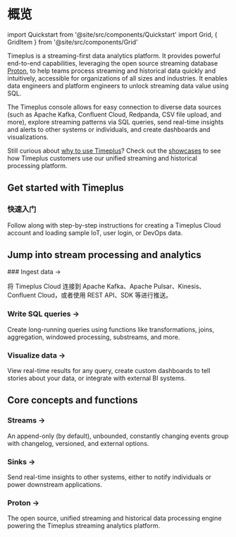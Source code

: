# 概览

import Quickstart from '@site/src/components/Quickstart'
import Grid, { GridItem } from '@site/src/components/Grid'

Timeplus is a streaming-first data analytics platform. It provides powerful end-to-end capabilities, leveraging the open source streaming database [Proton](proton), to help teams process streaming and historical data quickly and intuitively, accessible for organizations of all sizes and industries. It enables data engineers and platform engineers to unlock streaming data value using SQL.

The Timeplus console allows for easy connection to diverse data sources (such as Apache Kafka, Confluent Cloud, Redpanda, CSV file upload, and more), explore streaming patterns via SQL queries, send real-time insights and alerts to other systems or individuals, and create dashboards and visualizations.

Still curious about [why to use Timeplus](why-timeplus)? Check out the [showcases](showcases) to see how Timeplus customers use our unified streaming and historical processing platform.

## Get started with Timeplus

<Quickstart href="/quickstart">

  <h3>快速入门</h3>

  <p>Follow along with step-by-step instructions for creating a Timeplus Cloud account and loading sample IoT, user login, or DevOps data.</p>

</Quickstart>

## Jump into stream processing and analytics

<Grid>
<GridItem href="/ingestion">
### Ingest data &rarr;

将 Timeplus Cloud 连接到 Apache Kafka、Apache Pulsar、Kinesis、Confluent Cloud，或者使用 REST API、SDK 等进行推送。 <br/> </GridItem> <GridItem href="/query-syntax">
### Write SQL queries &rarr;

Create long-running queries using functions like transformations, joins, aggregation, windowed processing, substreams, and more.</GridItem> <GridItem href="/viz">
### Visualize data &rarr;

View real-time results for any query, create custom dashboards to tell stories about your data, or integrate with external BI systems.</GridItem> </Grid>

## Core concepts and functions

<Grid> <GridItem href="/working-with-streams">
### Streams &rarr;

An append-only (by default), unbounded, constantly changing events group with changelog, versioned, and external options.</GridItem> <GridItem href="/destination">
### Sinks &rarr;

Send real-time insights to other systems, either to notify individuals or power downstream applications.</GridItem> <GridItem href="/proton">
### Proton &rarr;

The open source, unified streaming and historical data processing engine powering the Timeplus streaming analytics platform.</GridItem> </Grid>
